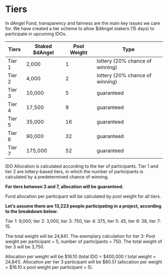 # Tiers

In dAngel Fund, transparency and fairness are the main key issues we care for. We have created a tier scheme to allow $dAngel stakers (15 days) to participate in upcoming IDOs.

| **Tiers** |  **Staked $dAngel**  | **Pool Weight** | **Type**                        |
| --------- | -------------------- | --------------- | ------------------------------- |
| Tier 1    | 2,000                | 1               | lottery (20% chance of winning) |
| Tier 2    | 4,000                | 2               | lottery (20% chance of winning) |
| Tier 3    | 10,000               | 5               | guaranteed                      |
| Tier 4    | 17,500               | 9               | guaranteed                      |
| Tier 5    | 35,000               | 16              | guaranteed                      |
| Tier 6    | 90,000               | 32              | guaranteed                      |
| Tier 7    | 175,000              | 52              | guaranteed                      |

IDO Allocation is calculated according to the tier of participants. Tier 1 and tier 2 are lottery-based tiers, in which the number of participants is calculated by a predetermined chance of winning.

**For tiers between 3 and 7, allocation will be guaranteed.**

Fund allocation per participant will be calculated by pool weight for all tiers.

**Let’s assume there are 13,223 people participating in a project, according to the breakdown below:**

Tier 1: 9,000; tier 2: 3,000, tier 3: 750, tier 4: 375, tier 5: 45, tier 6: 38, tier 7: 15.

The total weight will be 24,841. The exemplary calculation for tier 3: Pool weight per participant = 5, number of participants = 750. The total weight of tier 3 will be 3,750.

Allocation per weight will be $16.10 (total IDO = $400,000 / total weight = 24,841). Allocation per tier 3 participant will be $80.51 (allocation per weight = $16.10 x pool weight per participant = 5).
